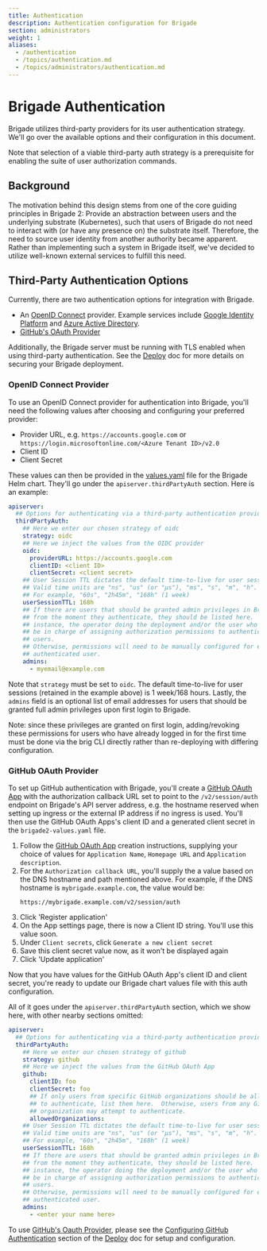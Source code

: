 ```yaml
---
title: Authentication
description: Authentication configuration for Brigade
section: administrators
weight: 1
aliases:
  - /authentication
  - /topics/authentication.md
  - /topics/administrators/authentication.md
---
```


# Brigade Authentication

Brigade utilizes third-party providers for its user authentication strategy.
We'll go over the available options and their configuration in this document.

Note that selection of a viable third-party auth strategy is a prerequisite for
enabling the suite of user authorization commands.
## Background

The motivation behind this design stems from one of the core guiding principles
in Brigade 2: Provide an abstraction between users and the underlying substrate
(Kubernetes), such that users of Brigade do not need to interact with (or have
any presence on) the substrate itself. Therefore, the need to source user
identity from another authority became apparent. Rather than implementing such
a system in Brigade itself, we've decided to utilize well-known external
services to fulfill this need.

## Third-Party Authentication Options

Currently, there are two authentication options for integration with Brigade.

  * An [OpenID Connect] provider. Example services include [Google
  Identity Platform] and [Azure Active Directory].
  * [GitHub's OAuth Provider]

Additionally, the Brigade server must be running with TLS enabled when using
third-party authentication.  See the [Deploy] doc for more details on securing
your Brigade deployment.

[OpenID Connect]: https://openid.net/connect/
[Google Identity Platform]: https://cloud.google.com/identity-platform
[Azure Active Directory]: https://azure.microsoft.com/en-us/services/active-directory/
[GitHub's OAuth Provider]: https://docs.github.com/en/developers/apps/building-oauth-apps/authorizing-oauth-apps
[Deploy]: /topics/operator/deploy

### OpenID Connect Provider

To use an OpenID Connect provider for authentication into Brigade, you'll need
the following values after choosing and configuring your preferred provider:

  * Provider URL, e.g. `https://accounts.google.com` or
    `https://login.microsoftonline.com/<Azure Tenant ID>/v2.0`
  * Client ID
  * Client Secret

These values can then be provided in the [values.yaml] file for the Brigade
Helm chart. They'll go under the `apiserver.thirdPartyAuth` section.  Here is
an example:

```yaml
apiserver:
  ## Options for authenticating via a third-party authentication provider.
  thirdPartyAuth:
    ## Here we enter our chosen strategy of oidc
    strategy: oidc
    ## Here we inject the values from the OIDC provider
    oidc:
      providerURL: https://accounts.google.com
      clientID: <client ID>
      clientSecret: <client secret>
    ## User Session TTL dictates the default time-to-live for user sessions.
    ## Valid time units are "ns", "us" (or "µs"), "ms", "s", "m", "h".
    ## For example, "60s", "2h45m", "168h" (1 week)
    userSessionTTL: 168h
    ## If there are users that should be granted admin privileges in Brigade
    ## from the moment they authenticate, they should be listed here.  For
    ## instance, the operator doing the deployment and/or the user who will
    ## be in charge of assigning authorization permissions to authenticated
    ## users.
    ## Otherwise, permissions will need to be manually configured for each
    ## authenticated user.
    admins:
      - myemail@example.com
```

Note that `strategy` must be set to `oidc`. The default time-to-live for user
sessions (retained in the example above) is 1 week/168 hours. Lastly, the
`admins` field is an optional list of email addresses for users that should
be granted full admin privileges upon first login to Brigade.

Note: since these privileges are granted on first login, adding/revoking these
permissions for users who have already logged in for the first time must be
done via the brig CLI directly rather than re-deploying with differing
configuration.

[values.yaml]: https://github.com/brigadecore/brigade/blob/v2/charts/brigade/values.yaml

### GitHub OAuth Provider

To set up GitHub authentication with Brigade, you'll create a [GitHub OAuth
App] with the authorization callback URL set to point to the
`/v2/session/auth` endpoint on Brigade's API server address, e.g. the hostname
reserved when setting up ingress or the external IP address if no ingress is
used.  You'll then use the GitHub OAuth Apps's client ID and a generated client
secret in the `brigade2-values.yaml` file.

  1. Follow the [GitHub OAuth App] creation instructions, supplying your choice
    of values for `Application Name`, `Homepage URL` and `Application description`.
  1. For the `Authorization callback URL`, you'll supply the a value based
    on the DNS hostname and path mentioned above.  For example, if the DNS
    hostname is `mybrigade.example.com`, the value would be:
      ```
      https://mybrigade.example.com/v2/session/auth
      ```
  1. Click 'Register application'
  1. On the App settings page, there is now a Client ID string. You'll use this
    value soon.
  1. Under `Client secrets`, click `Generate a new client secret`
  1. Save this client secret value now, as it won't be displayed again
  1. Click 'Update application'

Now that you have values for the GitHub OAuth App's client ID and client
secret, you're ready to update our Brigade chart values file with this auth
configuration.

All of it goes under the `apiserver.thirdPartyAuth` section, which we show
here, with other nearby sections omitted:

```yaml
apiserver:
  ## Options for authenticating via a third-party authentication provider.
  thirdPartyAuth:
    ## Here we enter our chosen strategy of github
    strategy: github
    ## Here we inject the values from the GitHub OAuth App
    github:
      clientID: foo
      clientSecret: foo
      ## If only users from specific GitHub organizations should be allowed
      ## to authenticate, list them here.  Otherwise, users from any GitHub
      ## organization may attempt to authenticate.
      allowedOrganizations:
    ## User Session TTL dictates the default time-to-live for user sessions.
    ## Valid time units are "ns", "us" (or "µs"), "ms", "s", "m", "h".
    ## For example, "60s", "2h45m", "168h" (1 week)
    userSessionTTL: 168h
    ## If there are users that should be granted admin privileges in Brigade
    ## from the moment they authenticate, they should be listed here.  For
    ## instance, the operator doing the deployment and/or the user who will
    ## be in charge of assigning authorization permissions to authenticated
    ## users.
    ## Otherwise, permissions will need to be manually configured for each
    ## authenticated user.
    admins:
      - <enter your name here>
```

To use [GitHub's Oauth Provider], please see the
[Configuring GitHub Authentication] section of the [Deploy] doc for
setup and configuration.

[GitHub OAuth App]: https://docs.github.com/en/developers/apps/creating-an-oauth-app
[Configuring Github Authentication]: /topics/operators/deploy#configuring-github-authentication
